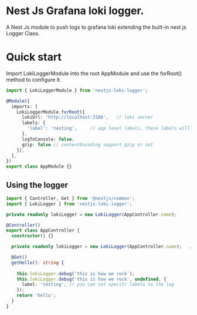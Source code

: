 # Nest Js Grafana loki logger.

A Nest Js module to push logs to grafana loki extending the built-in nest js Logger Class.

# Quick start
Import LokiLoggerModule into the root AppModule and use the forRoot() method to configure it.

```typescript
import { LokiLoggerModule } from 'nestjs-loki-logger';

@Module({
  imports: [
    LokiLoggerModule.forRoot({
      lokiUrl: 'http://localhost:3100',   // loki server
      labels: {
        'label': 'testing',     // app level labels, these labels will be attached to every log in the application
      },
      logToConsole: false,
      gzip: false // contentEncoding support gzip or not
    }),
  ],
})
export class AppModule {}
```

## Using the logger
```typescript
import { Controller, Get } from '@nestjs/common';
import { LokiLogger } from 'nestjs-loki-logger';

private readonly lokiLogger = new LokiLogger(AppController.name);

@Controller()
export class AppController {
  constructor() {}

  private readonly lokiLogger = new LokiLogger(AppController.name);   // adds context label

  @Get()
  getHello(): string {
  
    this.lokiLogger.debug('this is how we rock');
    this.lokiLogger.debug('this is how we rock', undefined, {
      label: 'testing', // you can set specifc labels to the log
    });
    return 'hello';
  }
}
```
